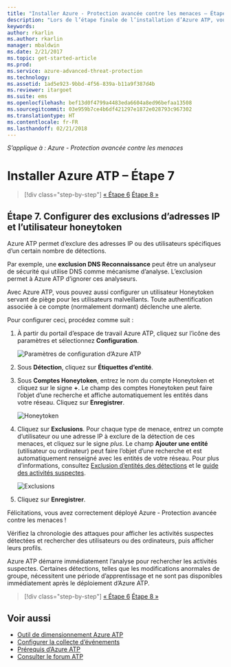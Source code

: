 ```yaml
---
title: "Installer Azure - Protection avancée contre les menaces – Étape 7 | Microsoft Docs"
description: "Lors de l’étape finale de l’installation d’Azure ATP, vous configurez l’utilisateur Honeytoken."
keywords: 
author: rkarlin
ms.author: rkarlin
manager: mbaldwin
ms.date: 2/21/2017
ms.topic: get-started-article
ms.prod: 
ms.service: azure-advanced-threat-protection
ms.technology: 
ms.assetid: 1ad5e923-9bbd-4f56-839a-b11a9f387d4b
ms.reviewer: itargoet
ms.suite: ems
ms.openlocfilehash: bef13d0f4799a4483eda6604a8ed96befaa13508
ms.sourcegitcommit: 03e959b7ce4b6df421297e1872e028793c967302
ms.translationtype: HT
ms.contentlocale: fr-FR
ms.lasthandoff: 02/21/2018
---
```

*S’applique à : Azure - Protection avancée contre les menaces*



# <a name="install-azure-atp---step-7"></a>Installer Azure ATP – Étape 7

>[!div class="step-by-step"]
[« Étape 6](install-atp-step6-vpn.md)
[Étape 8 »](install-atp-step8-samr.md)

## <a name="step-7-configure-detection-exclusions-and-honeytoken-user"></a>Étape 7. Configurer des exclusions d’adresses IP et l’utilisateur honeytoken

Azure ATP permet d’exclure des adresses IP ou des utilisateurs spécifiques d’un certain nombre de détections. 

Par exemple, une **exclusion DNS Reconnaissance** peut être un analyseur de sécurité qui utilise DNS comme mécanisme d’analyse. L’exclusion permet à Azure ATP d’ignorer ces analyseurs.  

Avec Azure ATP, vous pouvez aussi configurer un utilisateur Honeytoken servant de piège pour les utilisateurs malveillants. Toute authentification associée à ce compte (normalement dormant) déclenche une alerte.

Pour configurer ceci, procédez comme suit :

1.  À partir du portail d’espace de travail Azure ATP, cliquez sur l’icône des paramètres et sélectionnez **Configuration**.

    ![Paramètres de configuration d’Azure ATP](media/atp-config-menu.png)

2.  Sous **Détection**, cliquez sur **Étiquettes d’entité**.

3. Sous **Comptes Honeytoken**, entrez le nom du compte Honeytoken et cliquez sur le signe **+**. Le champ des comptes Honeytoken peut faire l’objet d’une recherche et affiche automatiquement les entités dans votre réseau. Cliquez sur **Enregistrer**.

   ![Honeytoken](media/honeytoken-sensitive.png)

4. Cliquez sur **Exclusions**. Pour chaque type de menace, entrez un compte d’utilisateur ou une adresse IP à exclure de la détection de ces menaces, et cliquez sur le signe *plus*. Le champ **Ajouter une entité** (utilisateur ou ordinateur) peut faire l’objet d’une recherche et est automatiquement renseigné avec les entités de votre réseau. Pour plus d’informations, consultez [Exclusion d’entités des détections](excluding-entities-from-detections.md) et le [guide des activités suspectes](suspicious-activity-guide.md).

   ![Exclusions](media/exclusions.png)

5.  Cliquez sur **Enregistrer**.


Félicitations, vous avez correctement déployé Azure - Protection avancée contre les menaces !

Vérifiez la chronologie des attaques pour afficher les activités suspectes détectées et rechercher des utilisateurs ou des ordinateurs, puis afficher leurs profils.

Azure ATP démarre immédiatement l’analyse pour rechercher les activités suspectes. Certaines détections, telles que les modifications anormales de groupe, nécessitent une période d’apprentissage et ne sont pas disponibles immédiatement après le déploiement d’Azure ATP.



>[!div class="step-by-step"]
[« Étape 6](install-atp-step6-vpn.md)
[Étape 8 »](install-atp-step8-samr.md)

## <a name="see-also"></a>Voir aussi
- [Outil de dimensionnement Azure ATP](http://aka.ms/aatpsizingtool)
- [Configurer la collecte d’événements](configure-event-collection.md)
- [Prérequis d’Azure ATP](atp-prerequisites.md)
- [Consulter le forum ATP](https://aka.ms/azureatpcommunity)
